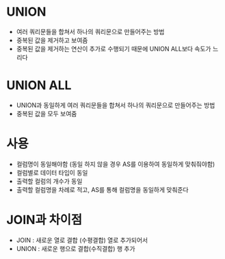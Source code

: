 # UNION
- 여러 쿼리문들을 합쳐서 하나의 쿼리문으로 만들어주는 방법
- 중복된 값을 제거하고 보여줌
- 중복된 값을 제거하는 연산이 추가로 수행되기 때문에 UNION ALL보다 속도가 느리다

# UNION ALL
- UNION과 동일하게 여러 쿼리문들을 합쳐서 하나의 쿼리문으로 만들어주는 방법
- 중복된 값을 모두 보여줌

# 사용
- 컬럼명이 동일해야함 (동일 하지 않을 경우 AS를 이용하여 동일하게 맞춰줘야함)
- 컬럼별로 데이터 타입이 동일
- 출력할 컬럼의 개수가 동일
- 출력할 컬럼명을 차례로 적고, AS를 통해 컬럼명을 동일하게 맞춰준다

# JOIN과 차이점
- JOIN : 새로운 열로 결합 (수평결합) 열로 추가되어서 
- UNION : 새로운 행으로 결합(수직결합) 행 추가
